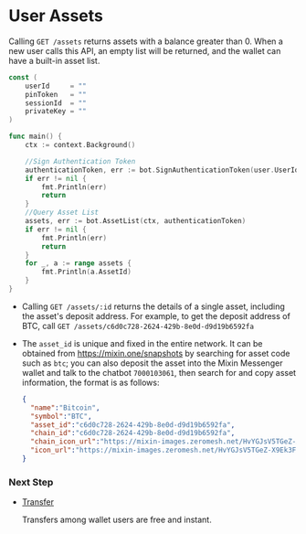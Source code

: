# User Assets

Calling `GET /assets` returns assets with a balance greater than 0. When a new user calls this API, an empty list will be returned, and the wallet can have a built-in asset list.

```go
const (
    userId     = ""
    pinToken   = ""
	sessionId  = ""
	privateKey = ""
)

func main() {
    ctx := context.Background()

	//Sign Authentication Token
	authenticationToken, err := bot.SignAuthenticationToken(user.UserId, user.SessionId, userSessionKey, "GET", "/assets", "")
	if err != nil {
		fmt.Println(err)
		return
	}
	//Query Asset List
	assets, err := bot.AssetList(ctx, authenticationToken)
	if err != nil {
		fmt.Println(err)
		return
	}
	for _, a := range assets {
		fmt.Println(a.AssetId)
	}
}
```

- Calling `GET /assets/:id` returns the details of a single asset, including the asset's deposit address. For example, to get the deposit address of BTC, call `GET /assets/c6d0c728-2624-429b-8e0d-d9d19b6592fa`
- The `asset_id` is unique and fixed in the entire network. It can be obtained from https://mixin.one/snapshots by searching for asset code such as `btc`; you can also deposit the asset into the Mixin Messenger wallet and talk to the chatbot `7000103061`, then search for and copy asset information, the format is as follows:

  ```json
  {
    "name":"Bitcoin",
    "symbol":"BTC",
    "asset_id":"c6d0c728-2624-429b-8e0d-d9d19b6592fa",
    "chain_id":"c6d0c728-2624-429b-8e0d-d9d19b6592fa",
    "chain_icon_url":"https://mixin-images.zeromesh.net/HvYGJsV5TGeZ-X9Ek3FEQohQZ3fE9LBEBGcOcn4c4BNHovP4fW4YB97Dg5LcXoQ1hUjMEgjbl1DPlKg1TW7kK6XP=s128",
    "icon_url":"https://mixin-images.zeromesh.net/HvYGJsV5TGeZ-X9Ek3FEQohQZ3fE9LBEBGcOcn4c4BNHovP4fW4YB97Dg5LcXoQ1hUjMEgjbl1DPlKg1TW7kK6XP=s128"
  }
  ```

### Next Step

- [Transfer](./transfer)

  Transfers among wallet users are free and instant.
